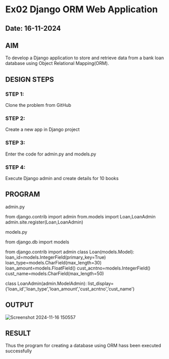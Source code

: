 # Ex02 Django ORM Web Application
## Date: 16-11-2024

## AIM
To develop a Django application to store and retrieve data from a bank loan database using Object Relational Mapping(ORM).



## DESIGN STEPS

### STEP 1:
Clone the problem from GitHub

### STEP 2:
Create a new app in Django project

### STEP 3:
Enter the code for admin.py and models.py

### STEP 4:
Execute Django admin and create details for 10 books

## PROGRAM

admin.py

from django.contrib import admin
from.models import Loan,LoanAdmin
admin.site.register(Loan,LoanAdmin)

models.py

from django.db import models

from django.contrib import admin
class Loan(models.Model):
   loan_id=models.IntegerField(primary_key=True)
   loan_type=models.CharField(max_length=30)
   loan_amount=models.FloatField()
   cust_acntno=models.IntegerField()
   cust_name=models.CharField(max_length=50)

class LoanAdmin(admin.ModelAdmin):
  list_display=('loan_id','loan_type','loan_amount','cust_acntno','cust_name')  



## OUTPUT
![Screenshot 2024-11-16 150557](https://github.com/user-attachments/assets/2774e950-25a1-4ab4-a1a6-39b81ae89f99)

## RESULT
Thus the program for creating a database using ORM hass been executed successfully
